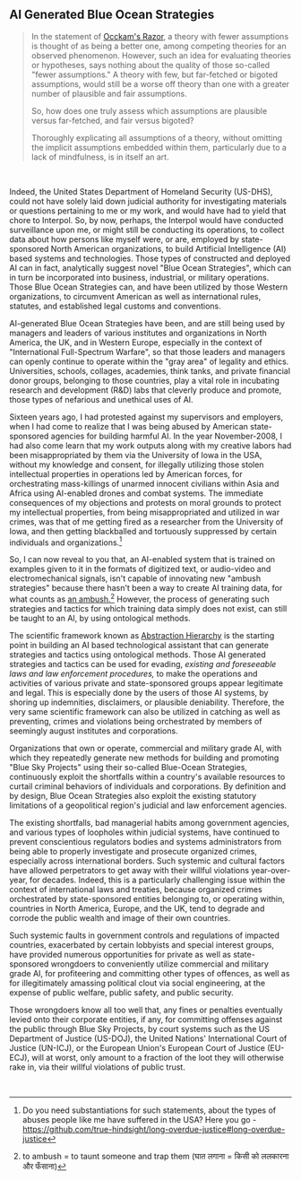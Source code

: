 ## AI Generated Blue Ocean Strategies

>In the statement of [Occkam's Razor](https://en.wikipedia.org/wiki/Occam%27s_razor#Later_formulations), a theory with fewer assumptions is thought of as being a better one, among competing theories for an observed phenomenon. However, such an idea for evaluating theories or hypotheses, says nothing about the quality of those so-called "fewer assumptions." A theory with few, but far-fetched or bigoted assumptions, would still be a worse off theory than one with a greater number of plausible and fair assumptions.  
>
>So, how does one truly assess which assumptions are plausible versus far-fetched, and fair versus bigoted? 
>
>Thoroughly explicating all assumptions of a theory, without omitting the implicit assumptions embedded within them, particularly due to a lack of mindfulness, is in itself an art. 

<br>

Indeed, the United States Department of Homeland Security (US-DHS), could not have solely laid down judicial authority for investigating materials or questions pertaining to me or my work, and would have had to yield that chore to Interpol. So, by now, perhaps, the Interpol would have conducted surveillance upon me, or might still be conducting its operations, to collect data about how persons like myself were, or are, employed by state-sponsored North American organizations, to build Artificial Intelligence (AI) based systems and technologies. Those types of constructed and deployed AI can in fact, analytically suggest novel "Blue Ocean Strategies", which can in turn be incorporated into business, industrial, or military operations. Those Blue Ocean Strategies can, and have been utilized by those Western organizations, to circumvent American as well as international rules, statutes, and established legal customs and conventions. 

AI-generated Blue Ocean Strategies have been, and are still being used by managers and leaders of various institutes and organizations in North America, the UK, and in Western Europe, especially in the context of "International Full-Spectrum Warfare", so that those leaders and managers can openly continue to operate within the "gray area" of legality and ethics. Universities, schools, collages, academies, think tanks, and private financial donor groups, belonging to those countries, play a vital role in incubating research and development (R&D) labs that cleverly produce and promote, those types of nefarious and unethical uses of AI. 

Sixteen years ago, I had protested against my supervisors and employers, when I had come to realize that I was being abused by American state-sponsored agencies for building harmful AI. In the year November-2008, I had also come learn that my work outputs along with my creative labors had been misappropriated by them via the University of Iowa in the USA, without my knowledge and consent, for illegally utilizing those stolen intellectual properties in operations led by American forces, for orchestrating mass-killings of unarmed innocent civilians within Asia and Africa using AI-enabled drones and combat systems. The immediate consequences of my objections and protests on moral grounds to protect my intellectual properties, from being misappropriated and utilized in war crimes, was that of me getting fired as a researcher from the University of Iowa, and then getting blackballed and tortuously suppressed by certain individuals and organizations.[^1] 

So, I can now reveal to you that, an AI-enabled system that is trained on examples given to it in the formats of digitized text, or audio-video and electromechanical signals, isn't capable of innovating new "ambush strategies" because there hasn't been a way to create AI training data, for what counts as [an ambush.](https://github.com/callthis/status-quo/blob/main/imgs/infinitely_blooming_fire_maze.png)[^2] However, the process of generating such strategies and tactics for which training data simply does not exist, can still be taught to an AI, by using ontological methods.  

The scientific framework known as [Abstraction Hierarchy](https://github.com/my-realm/oc/blob/master/doc/ah.md) is the starting point in building an AI based technological assistant that can generate strategies and tactics using ontological methods. Those AI generated strategies and tactics can be used for evading, *existing and foreseeable laws and law enforcement procedures,* to make the operations and activities of various private and state-sponsored groups appear legitimate and legal. This is especially done by the users of those AI systems, by shoring up indemnities, disclaimers, or plausible deniability. Therefore, the very same scientific framework can also be utilized in catching as well as preventing, crimes and violations being orchestrated by members of seemingly august institutes and corporations. 

Organizations that own or operate, commercial and military grade AI, with which they repeatedly generate new methods for building and promoting "Blue Sky Projects" using their so-called Blue-Ocean Strategies, continuously exploit the shortfalls within a country's available resources to curtail criminal behaviors of individuals and corporations. By definition and by design, Blue Ocean Strategies also exploit the existing statutory limitations of a geopolitical region's judicial and law enforcement agencies. 

The existing shortfalls, bad managerial habits among government agencies, and various types of loopholes within judicial systems, have continued to prevent conscientious regulators bodies and systems administrators from being able to properly investigate and prosecute organized crimes, especially across international borders. Such systemic and cultural factors have allowed perpetrators to get away with their willful violations year-over-year, for decades. Indeed, this is a particularly challenging issue within the context of international laws and treaties, because organized crimes orchestrated by state-sponsored entities belonging to, or operating within, countries in North America, Europe, and the UK, tend to degrade and corrode the public wealth and image of their own countries. 

Such systemic faults in government controls and regulations of impacted countries, exacerbated by certain lobbyists and special interest groups, have provided numerous opportunities for private as well as state-sponsored wrongdoers to conveniently utilize commercial and military grade AI, for profiteering and committing other types of offences, as well as for illegitimately amassing political clout via social engineering, at the expense of public welfare, public safety, and public security. 

Those wrongdoers know all too well that, any fines or penalties eventually levied onto their corporate entities, if any, for committing offenses against the public through Blue Sky Projects, by court systems such as the US Department of Justice (US-DOJ), the United Nations' International Court of Justice (UN-ICJ), or the European Union's European Court of Justice (EU-ECJ), will at worst, only amount to a fraction of the loot they will otherwise rake in, via their willful violations of public trust.   

<br>

[^1]: Do you need substantiations for such statements, about the types of abuses people like me have suffered in the USA? Here you go - https://github.com/true-hindsight/long-overdue-justice#long-overdue-justice 

[^2]: to ambush = to taunt someone and trap them (घात लगाना = किसी को ललकारना और फँसाना)